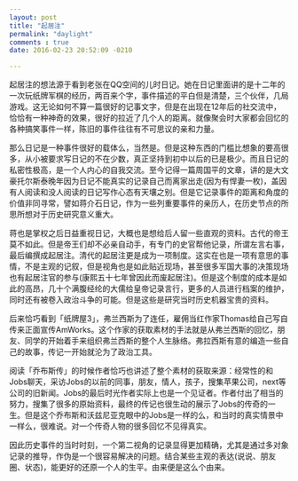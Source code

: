 ```yaml
---
layout: post
title: "起居注"
permalink: "daylight"
comments : true
date: 2016-02-23 20:52:09 -0210

---
```


起居注的想法源于看到老张在QQ空间的儿时日记。她在日记里面讲的是十二年的一次玩纸牌军棋的经历，两百来个字，事件描述的平白但是清楚，三个伙伴，几局游戏。这无论如何不算一篇很好的记事文字，但是在出现在12年后的社交流中，恰恰有一种神奇的效果，很好的拉近了几个人的距离。就像聚会时大家都会回忆的各种搞笑事件一样，陈旧的事件往往有不可思议的亲和力量。

那么日记是一种事件很好的载体么，当然是。但是这种东西的门槛比想象的要高很多，从小被要求写日记的不在少数，真正坚持到初中以后的已是极少。而且日记的私密性极高，是一个人内心的自我交流。至今记得一篇周国平的文章，讲的是大文豪托尔斯泰晚年因为日记不能真实的记录自己而离家出走(因为有悍妻一枚)，盖因有人阅读和没人阅读的日记写作心态有天壤之别。但是它记录事件的距离和角度的价值非同寻常，譬如蒋介石日记，作为一些列重要事件的亲历人，在历史节点的所思所想对于历史研究意义重大。

蒋也是掌权之后日益重视日记，大概也是想给后人留一些直观的资料。古代的帝王莫不如此。但是帝王们却不必亲自动手，有专门的史官帮他记录，所谓左言右事，最后编撰成起居注。清代的起居注更是成为一项制度。这实在也是一项有意思的事情，不是主观的记叙，但是视角也是如此贴近现场，甚至很多军国大事的决策现场也有起居注官的参与(康熙五十七年曾因此而废起居注)。但是这个制度的成本是如此的高昂，几十个满腹经纶的大儒给皇帝记录言行，更多的人员进行档案的维护，同时还有被卷入政治斗争的可能。但是这些是研究当时历史机器宝贵的资料。

后来恰巧看到「纸牌屋3」，弗兰西斯为了连任，雇佣当红作家Thomas给自己写自传来正面宣传AmWorks。这个作家的获取素材的手法就是从弗兰西斯的回忆，朋友、同学的开始着手来组织弗兰西斯的整个人生脉络。弗拉西斯有意的编造一些自己的故事，传记一开始就沦为了政治工具。

阅读「乔布斯传」的时候作者恰巧也讲述了整个素材的获取来源：经常性的和Jobs聊天，采访Jobs的以前的同事，朋友，情人，孩子，搜集苹果公司，next等公司的旧新闻。Jobs的最后时光作者实际上也是一个见证者。作者付出了相当的努力，搜集了很多的原始资料，最终的传记也很生动的展示了Jobs的传奇的一生。但是这个乔布斯和沃兹尼亚克眼中的Jobs是一样的么，和当时的真实情景中一样么，很难说。对一个传奇人物的很多回忆不见得真实。

因此历史事件的当时时刻，一个第二视角的记录显得更加精确，尤其是通过多对象记录的推导，作伪是一个很容易解决的问题。结合某些主观的表达(说说、朋友圈、状态)，能更好的还原一个人的生平。由来便是这么个由来。


